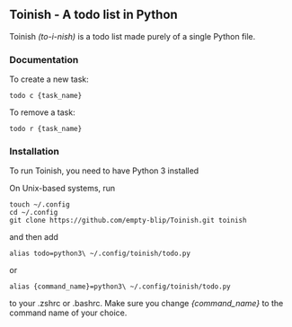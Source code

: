 ## Toinish - A todo list in Python
Toinish *(to-i-nish)* is a todo list made purely of a single Python file.

### Documentation
To create a new task:

    todo c {task_name}

To remove a task:

    todo r {task_name}

### Installation
To run Toinish, you need to have Python 3 installed

On Unix-based systems, run

    touch ~/.config
    cd ~/.config
    git clone https://github.com/empty-blip/Toinish.git toinish

and then add

    alias todo=python3\ ~/.config/toinish/todo.py

or

    alias {command_name}=python3\ ~/.config/toinish/todo.py

to your .zshrc or .bashrc. Make sure you change *{command_name}* to the command name of your choice.
